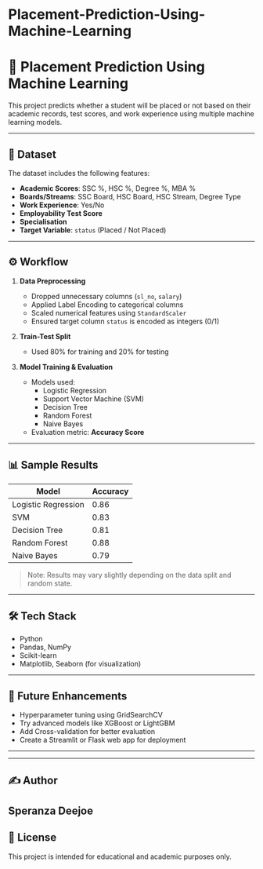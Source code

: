 # Placement-Prediction-Using-Machine-Learning

# 🧠 Placement Prediction Using Machine Learning

This project predicts whether a student will be placed or not based on their academic records, test scores, and work experience using multiple machine learning models.

---

## 📂 Dataset

The dataset includes the following features:

- **Academic Scores**: SSC %, HSC %, Degree %, MBA %
- **Boards/Streams**: SSC Board, HSC Board, HSC Stream, Degree Type
- **Work Experience**: Yes/No
- **Employability Test Score**
- **Specialisation**
- **Target Variable**: `status` (Placed / Not Placed)

---

## ⚙️ Workflow

1. **Data Preprocessing**
   - Dropped unnecessary columns (`sl_no`, `salary`)
   - Applied Label Encoding to categorical columns
   - Scaled numerical features using `StandardScaler`
   - Ensured target column `status` is encoded as integers (0/1)

2. **Train-Test Split**
   - Used 80% for training and 20% for testing

3. **Model Training & Evaluation**
   - Models used:
     - Logistic Regression
     - Support Vector Machine (SVM)
     - Decision Tree
     - Random Forest
     - Naive Bayes
   - Evaluation metric: **Accuracy Score**

---

## 📊 Sample Results

| Model               | Accuracy |
|--------------------|----------|
| Logistic Regression| 0.86     |
| SVM                | 0.83     |
| Decision Tree      | 0.81     |
| Random Forest      | 0.88     |
| Naive Bayes        | 0.79     |

> Note: Results may vary slightly depending on the data split and random state.

---

## 🛠️ Tech Stack

- Python
- Pandas, NumPy
- Scikit-learn
- Matplotlib, Seaborn (for visualization)

---

## 🔮 Future Enhancements

- Hyperparameter tuning using GridSearchCV
- Try advanced models like XGBoost or LightGBM
- Add Cross-validation for better evaluation
- Create a Streamlit or Flask web app for deployment

---

---

## ✍️ Author

**Speranza Deejoe**  
---

## 📜 License

This project is intended for educational and academic purposes only.



